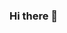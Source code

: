 ### Hi there 👋

<!--
**jordonezrodri2/jordonezrodri2** is a ✨ _special_ ✨ repository because its `README.md` (this file) appears on your GitHub profile.

Here are some ideas to get you started:

- 🔭 I’m currently working on cs1200 mod 6b
- 🌱 I’m currently a first year student at Northeastern University, studying Computer Science and business 
- 👯 I’m looking to collaborate on multiple different beginner-friendly projects so I can enhanced my programming skills
- 📫 How to reach me: email is the best way to contact me
- 😄 Pronouns: he/him
- ⚡ Fun fact: I use to sneaker resell during high school

Jason's Resume:
Education:
Northeastern University Khoury College of computer sciences 
First-year undergraduate student
125th class
Expected graduation year 2027
